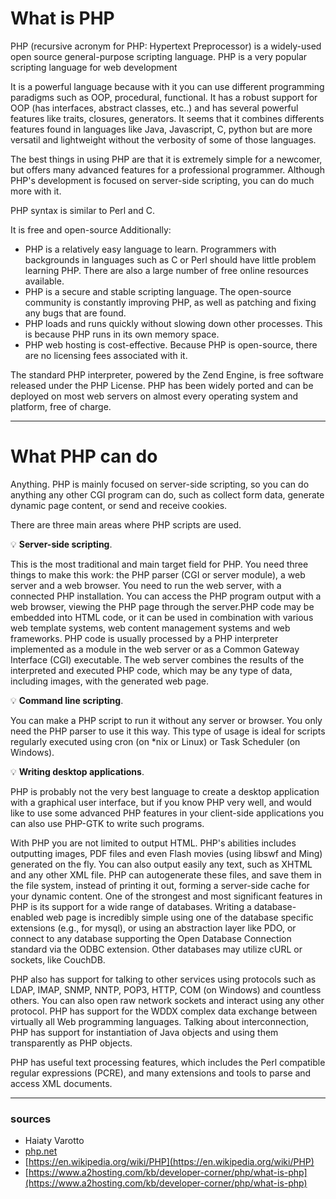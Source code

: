 # What is PHP

PHP (recursive acronym for PHP: Hypertext Preprocessor) is a widely-used open source general-purpose scripting language. PHP is a very popular scripting language for web development

It is a powerful language because with it you can use different programming paradigms such as OOP, procedural, functional. It has a robust support for OOP (has interfaces, abstract classes, etc..) and has several powerful features like traits, closures, generators.
It seems that it combines differents features found in languages like Java, Javascript, C, python but are more versatil and lightweight without the verbosity of some of those languages.

The best things in using PHP are that it is extremely simple for a newcomer, but offers many advanced features for a professional programmer. Although PHP's development is focused on server-side scripting, you can do much more with it.

PHP syntax is similar to Perl and C.

It is free and open-source Additionally:

* PHP is a relatively easy language to learn. Programmers with backgrounds in languages such as C or Perl should have little problem learning PHP. There are also a large number of free online resources available.
* PHP is a secure and stable scripting language. The open-source community is constantly improving PHP, as well as patching and fixing any bugs that are found.
* PHP loads and runs quickly without slowing down other processes. This is because PHP runs in its own memory space.
* PHP web hosting is cost-effective. Because PHP is open-source, there are no licensing fees associated with it.

The standard PHP interpreter, powered by the Zend Engine, is free software released under the PHP License. PHP has been widely ported and can be deployed on most web servers on almost every operating system and platform, free of charge.

---

# What PHP can do

Anything. PHP is mainly focused on server-side scripting, so you can do anything any other CGI program can do, such as collect form data, generate dynamic page content, or send and receive cookies. 

There are three main areas where PHP scripts are used.

:bulb: **Server-side scripting**. 

This is the most traditional and main target field for PHP. You need three things to make this work: the PHP parser (CGI or server module), a web server and a web browser. You need to run the web server, with a connected PHP installation. You can access the PHP program output with a web browser, viewing the PHP page through the server.PHP code may be embedded into HTML code, or it can be used in combination with various web template systems, web content management systems and web frameworks. PHP code is usually processed by a PHP interpreter implemented as a module in the web server or as a Common Gateway Interface (CGI) executable. The web server combines the results of the interpreted and executed PHP code, which may be any type of data, including images, with the generated web page.

:bulb: **Command line scripting**. 

You can make a PHP script to run it without any server or browser. You only need the PHP parser to use it this way. This type of usage is ideal for scripts regularly executed using cron (on *nix or Linux) or Task Scheduler (on Windows).

:bulb: **Writing desktop applications**. 

PHP is probably not the very best language to create a desktop application with a graphical user interface, but if you know PHP very well, and would like to use some advanced PHP features in your client-side applications you can also use PHP-GTK to write such programs.

With PHP you are not limited to output HTML. PHP's abilities includes outputting images, PDF files and even Flash movies (using libswf and Ming) generated on the fly. You can also output easily any text, such as XHTML and any other XML file. PHP can autogenerate these files, and save them in the file system, instead of printing it out, forming a server-side cache for your dynamic content.
One of the strongest and most significant features in PHP is its support for a wide range of databases. Writing a database-enabled web page is incredibly simple using one of the database specific extensions (e.g., for mysql), or using an abstraction layer like PDO, or connect to any database supporting the Open Database Connection standard via the ODBC extension. Other databases may utilize cURL or sockets, like CouchDB.

PHP also has support for talking to other services using protocols such as LDAP, IMAP, SNMP, NNTP, POP3, HTTP, COM (on Windows) and countless others. You can also open raw network sockets and interact using any other protocol. PHP has support for the WDDX complex data exchange between virtually all Web programming languages. Talking about interconnection, PHP has support for instantiation of Java objects and using them transparently as PHP objects.

PHP has useful text processing features, which includes the Perl compatible regular expressions (PCRE), and many extensions and tools to parse and access XML documents.


---

### sources

* Haiaty Varotto
* [php.net](php.net)
* [https://en.wikipedia.org/wiki/PHP](https://en.wikipedia.org/wiki/PHP)
* [https://www.a2hosting.com/kb/developer-corner/php/what-is-php](https://www.a2hosting.com/kb/developer-corner/php/what-is-php)
